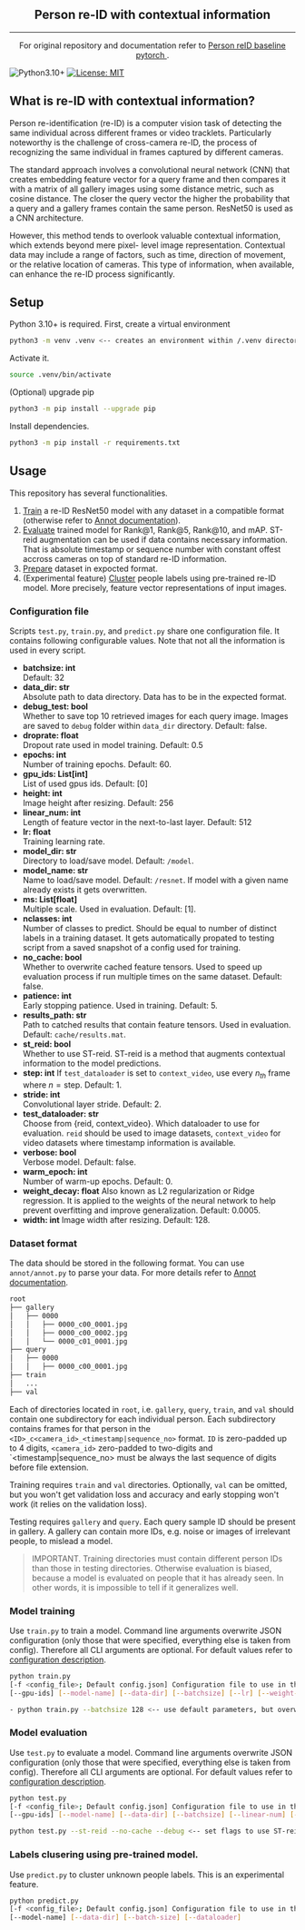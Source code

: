 <h2 align="center"> Person re-ID with contextual information </h2>

---

<p align="center"> For original repository and documentation refer to <a href="https://github.com/layumi/Person_reID_baseline_pytorch"> Person reID baseline pytorch </a>. <p>

![Python3.10+](https://img.shields.io/badge/python-3.10+-green.svg)
[![License: MIT](https://img.shields.io/badge/License-MIT-green.svg)](https://opensource.org/licenses/MIT)

## What is re-ID with contextual information?

Person re-identification (re-ID) is a computer vision task of detecting the same individual across different
frames or video tracklets. Particularly noteworthy is the challenge of cross-camera re-ID, the process of
recognizing the same individual in frames captured by different cameras.

The standard approach involves a convolutional neural network (CNN) that creates embedding feature vector
for a query frame and then compares it with a matrix of all gallery images using some distance metric, such
as cosine distance. The closer the query vector the higher the probability that a query and a gallery frames
contain the same person. ResNet50 is used as a CNN architecture.

However, this method tends to overlook valuable contextual information, which extends beyond mere pixel-
level image representation. Contextual data may include a range of factors, such as time, direction of
movement, or the relative location of cameras. This type of information, when available, can enhance the
re-ID process significantly.

## Setup

Python 3.10+ is required. First, create a virtual environment
```bash
python3 -m venv .venv <-- creates an environment within /.venv directory 
```
Activate it.
```bash
source .venv/bin/activate
```
(Optional) upgrade pip
```bash
python3 -m pip install --upgrade pip
```
Install dependencies.
```bash
python3 -m pip install -r requirements.txt
```

## Usage

This repository has several functionalities.

1. [Train](#model-training) a re-ID ResNet50 model with any dataset in a compatible format (otherwise refer to [Annot documentation](https://github.com/A-NGJ/Person_reID_baseline_pytorch/blob/master/annot/Readme.md)).
2. [Evaluate](#model-evaluation) trained model for Rank@1, Rank@5, Rank@10, and mAP. ST-reid augmentation can be used if data contains necessary information. That is absolute timestamp or sequence number with constant offest accross cameras on top of standard re-ID information.
3. [Prepare](https://github.com/A-NGJ/Person_reID_baseline_pytorch/blob/master/annot/Readme.md) dataset in expocted format.
4. (Experimental feature) [Cluster](#labels-clusering-using-pre-trained-model) people labels using pre-trained re-ID model. More precisely, feature vector representations of input images.

### Configuration file

Scripts `test.py`, `train.py`, and `predict.py` share one configuration file. It contains following configurable values. Note that not all the information is used in every script.

- **batchsize: int**  
    Default: 32  
- **data_dir: str**  
    Absolute path to data directory. Data has to be in the expected format.
- **debug_test: bool**  
    Whether to save top 10 retrieved images for each query image. Images are saved to `debug` folder within `data_dir` directory. Default: false.
- **droprate: float**  
    Dropout rate used in model training. Default: 0.5
- **epochs: int**  
    Number of training epochs. Default: 60.
- **gpu_ids: List[int]**  
    List of used gpus ids. Default: [0]
- **height: int**  
    Image height after resizing. Default: 256
- **linear_num: int**  
    Length of feature vector in the next-to-last layer. Default: 512
- **lr: float**  
    Training learning rate.
- **model_dir: str**  
    Directory to load/save model. Default: `/model`.
- **model_name: str**  
    Name to load/save model. Default: `/resnet`.
    If model with a given name already exists it gets overwritten.
- **ms: List[float]**  
    Multiple scale. Used in evaluation. Default: [1].
- **nclasses: int**  
    Number of classes to predict. Should be equal to number of distinct labels in a training dataset. It gets automatically propated to testing script from a saved snapshot of a config used for training.
- **no_cache: bool**  
    Whether to overwrite cached feature tensors. Used to speed up evaluation process if run multiple times on the same dataset. Default: false.
- **patience: int**  
    Early stopping patience. Used in training. Default: 5.
- **results_path: str**  
    Path to catched results that contain feature tensors. Used in evaluation. Default: `cache/results.mat`.
- **st_reid: bool**  
    Whether to use ST-reid. ST-reid is a method that augments contextual information to the model predictions.
- **step: int**
    If `test_dataloader` is set to `context_video`, use every $n_{th}$ frame where $n = \text{step}$. Default: 1.
- **stride: int**  
    Convolutional layer stride. Default: 2.
- **test_dataloader: str**  
    Choose from {reid, context_video}. Which dataloader to use for evaluation. `reid` should be used to image datasets, `context_video` for video datasets where timestamp information is available.
- **verbose: bool**  
    Verbose model. Default: false.
- **warm_epoch: int**  
    Number of warm-up epochs. Default: 0.
- **weight_decay: float**
    Also known as L2 regularization or Ridge regression. It is applied to the weights of the neural network to help prevent overfitting and improve generalization. Default: 0.0005.
- **width: int**
    Image width after resizing. Default: 128.

### Dataset format

The data should be stored in the following format. You can use `annot/annot.py` to parse your data. For more details refer to [Annot documentation](https://github.com/A-NGJ/Person_reID_baseline_pytorch/blob/master/annot/Readme.md).

```bash
root
├── gallery
│   ├── 0000
│   │   ├── 0000_c00_0001.jpg
│   │   ├── 0000_c00_0002.jpg
│   │   └── 0000_c01_0001.jpg
├── query
│   ├── 0000
│   │   ├── 0000_c00_0001.jpg
├── train
│   ...
├── val
```

Each of directories located in `root`, i.e. `gallery`, `query`, `train`, and `val` should contain one subdirectory for each individual person. Each subdirectory contains frames for that person in the `<ID>_c<camera_id>_<timestamp|sequence_no>` format. `ID` is zero-padded up to 4 digits, `<camera_id>` zero-padded to two-digits and `<timestamp|sequence_no> must be always the last sequence of digits before file extension.

Training requires `train` and `val` directories. Optionally, `val` can be omitted, but you won't get validation loss and accuracy and early stopping won't work (it relies on the validation loss).

Testing requires `gallery` and `query`. Each query sample ID should be present in gallery. A gallery can contain more IDs, e.g. noise or images of irrelevant people, to mislead a model.

> IMPORTANT. Training directories must contain different person IDs than those in testing directories. Otherwise evaluation is biased, because a model is evaluated on people that it has already seen. In other words, it is impossible to tell if it generalizes well.

### Model training

Use `train.py` to train a model. Command line arguments overwrite JSON configuration (only those that were specified, everything else is taken from config). Therefore all CLI arguments are optional. For default values refer to [configuration description](#configuration-file).

```bash
python train.py
[-f <config_file>; Default config.json] Configuration file to use in the JSON format.
[--gpu-ids] [--model-name] [--data-dir] [--batchsize] [--lr] [--weight-decay] [--epochs] [--linear-num] [--stride] [--droprate] [--warm-epoch] [--patience] [--verbose]

- python train.py --batchsize 128 <-- use default parameters, but overwrite batch size to 128.
```

### Model evaluation

Use `test.py` to evaluate a model. Command line arguments overwrite JSON configuration (only those that were specified, everything else is taken from config). Therefore all CLI arguments are optional. For default values refer to [configuration description](#configuration-file).

```bash
python test.py
[-f <config_file>; Default config.json] Configuration file to use in the JSON format.
[--gpu-ids] [--model-name] [--data-dir] [--batchsize] [--linear-num] [--dataloader] [--step] [--st-reid] [--no-cache] [--debug]

python test.py --st-reid --no-cache --debug <-- set flags to use ST-reid, overwrite cache and debug evaluation predictions.
```

### Labels clusering using pre-trained model.

Use `predict.py` to cluster unknown people labels. This is an experimental feature.

```bash
python predict.py
[-f <config_file>; Default config.json] Configuration file to use in the JSON format.
[--model-name] [--data-dir] [--batch-size] [--dataloader]
```